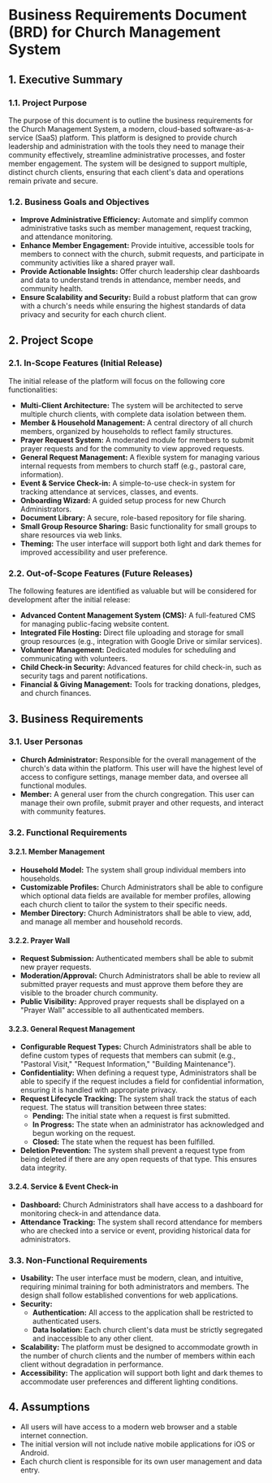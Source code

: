# Business Requirements Document (BRD) for Church Management System

## 1. Executive Summary

### 1.1. Project Purpose

The purpose of this document is to outline the business requirements for the Church Management System, a modern, cloud-based software-as-a-service (SaaS) platform. This platform is designed to provide church leadership and administration with the tools they need to manage their community effectively, streamline administrative processes, and foster member engagement. The system will be designed to support multiple, distinct church clients, ensuring that each client's data and operations remain private and secure.

### 1.2. Business Goals and Objectives

*   **Improve Administrative Efficiency:** Automate and simplify common administrative tasks such as member management, request tracking, and attendance monitoring.
*   **Enhance Member Engagement:** Provide intuitive, accessible tools for members to connect with the church, submit requests, and participate in community activities like a shared prayer wall.
*   **Provide Actionable Insights:** Offer church leadership clear dashboards and data to understand trends in attendance, member needs, and community health.
*   **Ensure Scalability and Security:** Build a robust platform that can grow with a church's needs while ensuring the highest standards of data privacy and security for each church client.

## 2. Project Scope

### 2.1. In-Scope Features (Initial Release)

The initial release of the platform will focus on the following core functionalities:

*   **Multi-Client Architecture:** The system will be architected to serve multiple church clients, with complete data isolation between them.
*   **Member & Household Management:** A central directory of all church members, organized by households to reflect family structures.
*   **Prayer Request System:** A moderated module for members to submit prayer requests and for the community to view approved requests.
*   **General Request Management:** A flexible system for managing various internal requests from members to church staff (e.g., pastoral care, information).
*   **Event & Service Check-in:** A simple-to-use check-in system for tracking attendance at services, classes, and events.
*   **Onboarding Wizard:** A guided setup process for new Church Administrators.
*   **Document Library:** A secure, role-based repository for file sharing.
*   **Small Group Resource Sharing:** Basic functionality for small groups to share resources via web links.
*   **Theming:** The user interface will support both light and dark themes for improved accessibility and user preference.

### 2.2. Out-of-Scope Features (Future Releases)

The following features are identified as valuable but will be considered for development after the initial release:

*   **Advanced Content Management System (CMS):** A full-featured CMS for managing public-facing website content.
*   **Integrated File Hosting:** Direct file uploading and storage for small group resources (e.g., integration with Google Drive or similar services).
*   **Volunteer Management:** Dedicated modules for scheduling and communicating with volunteers.
*   **Child Check-in Security:** Advanced features for child check-in, such as security tags and parent notifications.
*   **Financial & Giving Management:** Tools for tracking donations, pledges, and church finances.

## 3. Business Requirements

### 3.1. User Personas

*   **Church Administrator:** Responsible for the overall management of the church's data within the platform. This user will have the highest level of access to configure settings, manage member data, and oversee all functional modules.
*   **Member:** A general user from the church congregation. This user can manage their own profile, submit prayer and other requests, and interact with community features.

### 3.2. Functional Requirements

#### 3.2.1. Member Management
*   **Household Model:** The system shall group individual members into households.
*   **Customizable Profiles:** Church Administrators shall be able to configure which optional data fields are available for member profiles, allowing each church client to tailor the system to their specific needs.
*   **Member Directory:** Church Administrators shall be able to view, add, and manage all member and household records.

#### 3.2.2. Prayer Wall
*   **Request Submission:** Authenticated members shall be able to submit new prayer requests.
*   **Moderation/Approval:** Church Administrators shall be able to review all submitted prayer requests and must approve them before they are visible to the broader church community.
*   **Public Visibility:** Approved prayer requests shall be displayed on a "Prayer Wall" accessible to all authenticated members.

#### 3.2.3. General Request Management
*   **Configurable Request Types:** Church Administrators shall be able to define custom types of requests that members can submit (e.g., "Pastoral Visit," "Request Information," "Building Maintenance").
*   **Confidentiality:** When defining a request type, Administrators shall be able to specify if the request includes a field for confidential information, ensuring it is handled with appropriate privacy.
*   **Request Lifecycle Tracking:** The system shall track the status of each request. The status will transition between three states:
    *   **Pending:** The initial state when a request is first submitted.
    *   **In Progress:** The state when an administrator has acknowledged and begun working on the request.
    *   **Closed:** The state when the request has been fulfilled.
*   **Deletion Prevention:** The system shall prevent a request type from being deleted if there are any open requests of that type. This ensures data integrity.

#### 3.2.4. Service & Event Check-in
*   **Dashboard:** Church Administrators shall have access to a dashboard for monitoring check-in and attendance data.
*   **Attendance Tracking:** The system shall record attendance for members who are checked into a service or event, providing historical data for administrators.

### 3.3. Non-Functional Requirements

*   **Usability:** The user interface must be modern, clean, and intuitive, requiring minimal training for both administrators and members. The design shall follow established conventions for web applications.
*   **Security:**
    *   **Authentication:** All access to the application shall be restricted to authenticated users.
    *   **Data Isolation:** Each church client's data must be strictly segregated and inaccessible to any other client.
*   **Scalability:** The platform must be designed to accommodate growth in the number of church clients and the number of members within each client without degradation in performance.
*   **Accessibility:** The application will support both light and dark themes to accommodate user preferences and different lighting conditions.

## 4. Assumptions

*   All users will have access to a modern web browser and a stable internet connection.
*   The initial version will not include native mobile applications for iOS or Android.
*   Each church client is responsible for its own user management and data entry.
